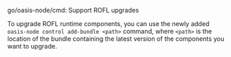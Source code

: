 go/oasis-node/cmd: Support ROFL upgrades

To upgrade ROFL runtime components, you can use the newly added
`oasis-node control add-bundle <path>` command, where `<path>`
is the location of the bundle containing the latest version
of the components you want to upgrade.
